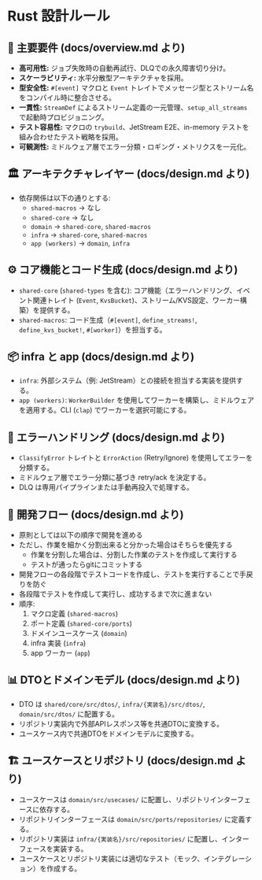 # Rust 設計ルール

## 🎯 主要要件 (docs/overview.md より)

- **高可用性:** ジョブ失敗時の自動再試行、DLQでの永久障害切り分け。
- **スケーラビリティ:** 水平分散型アーキテクチャを採用。
- **型安全性:** `#[event]` マクロと `Event` トレイトでメッセージ型とストリーム名をコンパイル時に整合させる。
- **一貫性:** `StreamDef` によるストリーム定義の一元管理、`setup_all_streams` で起動時プロビジョニング。
- **テスト容易性:** マクロの `trybuild`、JetStream E2E、in-memory テストを組み合わせたテスト戦略を採用。
- **可観測性:** ミドルウェア層でエラー分類・ロギング・メトリクスを一元化。

## 🏛 アーキテクチャレイヤー (docs/design.md より)

- 依存関係は以下の通りとする:
    - `shared-macros` -> なし
    - `shared-core` -> なし
    - `domain` -> `shared-core`, `shared-macros`
    - `infra` -> `shared-core`, `shared-macros`
    - `app (workers)` -> `domain`, `infra`

## ⚙️ コア機能とコード生成 (docs/design.md より)

- `shared-core` (`shared-types` を含む): コア機能（エラーハンドリング、イベント関連トレイト (`Event`, `KvsBucket`)、ストリーム/KVS設定、ワーカー構築）を提供する。
- `shared-macros`: コード生成（`#[event]`, `define_streams!`, `define_kvs_bucket!`, `#[worker]`）を担当する。

## 📦 infra と app (docs/design.md より)

- `infra`: 外部システム（例: JetStream）との接続を担当する実装を提供する。
- `app (workers)`: `WorkerBuilder` を使用してワーカーを構築し、ミドルウェアを適用する。CLI (`clap`) でワーカーを選択可能にする。

## 🔄 エラーハンドリング (docs/design.md より)

- `ClassifyError` トレイトと `ErrorAction` (Retry/Ignore) を使用してエラーを分類する。
- ミドルウェア層でエラー分類に基づき retry/ack を決定する。
- DLQ は専用パイプラインまたは手動再投入で処理する。

## 🚀 開発フロー (docs/design.md より)

- 原則としては以下の順序で開発を進める
- ただし、作業を細かく分割出来ると分かった場合はそちらを優先する
  - 作業を分割した場合は、分割した作業のテストを作成して実行する
  - テストが通ったらgitにコミットする
- 開発フローの各段階でテストコードを作成し、テストを実行することで手戻りを防ぐ
- 各段階でテストを作成して実行し、成功するまで次に進まない
- 順序:
    1. マクロ定義 (`shared-macros`)
    2. ポート定義 (`shared-core/ports`)
    3. ドメインユースケース (`domain`)
    4. infra 実装 (`infra`)
    5. app ワーカー (`app`)

## 📊 DTOとドメインモデル (docs/design.md より)

- DTO は `shared/core/src/dtos/`, `infra/{実装名}/src/dtos/`, `domain/src/dtos/` に配置する。
- リポジトリ実装内で外部APIレスポンス等を共通DTOに変換する。
- ユースケース内で共通DTOをドメインモデルに変換する。

## 🏗 ユースケースとリポジトリ (docs/design.md より)

- ユースケースは `domain/src/usecases/` に配置し、リポジトリインターフェースに依存する。
- リポジトリインターフェースは `domain/src/ports/repositories/` に定義する。
- リポジトリ実装は `infra/{実装名}/src/repositories/` に配置し、インターフェースを実装する。
- ユースケースとリポジトリ実装には適切なテスト（モック、インテグレーション）を作成する。
